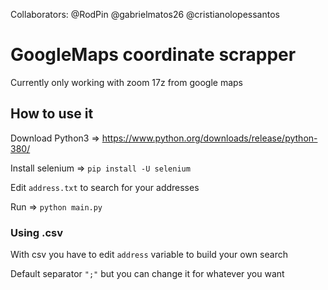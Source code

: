 Collaborators: @RodPin @gabrielmatos26 @cristianolopessantos

# GoogleMaps coordinate scrapper

Currently only working with zoom 17z from google maps

## How to use it

Download Python3 => https://www.python.org/downloads/release/python-380/

Install selenium  => ``` pip install -U selenium ```

Edit ```address.txt``` to search for your addresses

Run => ```python main.py```

### Using .csv

With csv you have to edit ```address``` variable to build your own search

Default separator ```";"```  but you can change it for whatever you want
